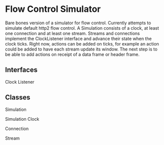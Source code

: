 Flow Control Simulator
==============================================

Bare bones version of a simulator for flow control. Currently attempts to simulate default http2 flow control. A Simulation consists of a clock, at least one connection and at least one stream. Streams and connections implement the ClockListener interface and advance their state when the clock ticks. Right now, actions can be added on ticks, for example an action could be added to have each stream update its window. The next step is to be able to add actions on receipt of a data frame or header frame. 
 
## Interfaces
Clock Listener 

## Classes 
Simulation

Simulation Clock

Connection

Stream

